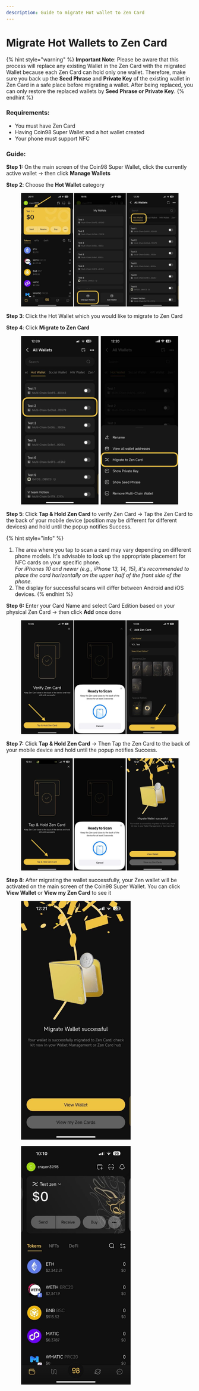 ```yaml
---
description: Guide to migrate Hot wallet to Zen Card
---
```


# Migrate Hot Wallets to Zen Card

{% hint style="warning" %}
**Important Note**: Please be aware that this process will replace any existing Wallet in the Zen Card with the migrated Wallet because each Zen Card can hold only one wallet. Therefore, make sure you back up the **Seed Phrase** and **Private Key** of the existing wallet in Zen Card in a safe place before migrating a wallet. After being replaced, you can only restore the replaced wallets by **Seed Phrase or Private Key**.
{% endhint %}

### **Requirements:**

* You must have Zen Card
* Having Coin98 Super Wallet and a hot wallet created
* Your phone must support NFC

### Guide:

**Step 1:** On the main screen of the Coin98 Super Wallet, click the currently active wallet -> then click **Manage Wallets**

**Step 2**: Choose the **Hot Wallet** category&#x20;

<figure><img src="../../../../.gitbook/assets/photo_2024-09-11 12.46.21.jpeg" alt=""><figcaption></figcaption></figure>

**Step 3**: Click the Hot Wallet which you would like to migrate to Zen Card

**Step 4**: Click **Migrate to Zen Card**

<figure><img src="../../../../.gitbook/assets/coin98-app-migrate-zen-wallet-2.jpeg" alt=""><figcaption></figcaption></figure>

**Step 5**: Click **Tap & Hold Zen Card** to verify Zen Card -> Tap the Zen Card to the back of your mobile device (position may be different for different devices) and hold until the popup notifies Success.

{% hint style="info" %}
1. The area where you tap to scan a card may vary depending on different phone models. It's advisable to look up the appropriate placement for NFC cards on your specific phone.\
   _For iPhones 10 and newer (e.g., iPhone 13, 14, 15), it's recommended to place the card horizontally on the upper half of the front side of the phone._
2. The display for successful scans will differ between Android and iOS devices.
{% endhint %}

**Step 6:** Enter your Card Name and select Card Edition based on your physical Zen Card -> then click **Add** once done

<figure><img src="../../../../.gitbook/assets/coin98-app-migrate-zen-wallet-4.jpeg" alt=""><figcaption></figcaption></figure>

**Step 7:** Click **Tap & Hold Zen Card** -> Then Tap the Zen Card to the back of your mobile device and hold until the popup notifies Success.

<figure><img src="../../../../.gitbook/assets/coin98-app-migrate-zen-wallet-6.jpeg" alt=""><figcaption></figcaption></figure>

**Step 8**: After migrating the wallet successfully, your Zen wallet will be activated on the main screen of the Coin98 Super Wallet. You can click **View Wallet** or **View my Zen Card** to see it

<div>

<figure><img src="../../../../.gitbook/assets/coin98-app-migrate-zen-wallet-7.jpeg" alt="" width="295"><figcaption></figcaption></figure>

 

<figure><img src="../../../../.gitbook/assets/coin98-app-migrate-zen-wallet-5.jpeg" alt="" width="295"><figcaption></figcaption></figure>

</div>
